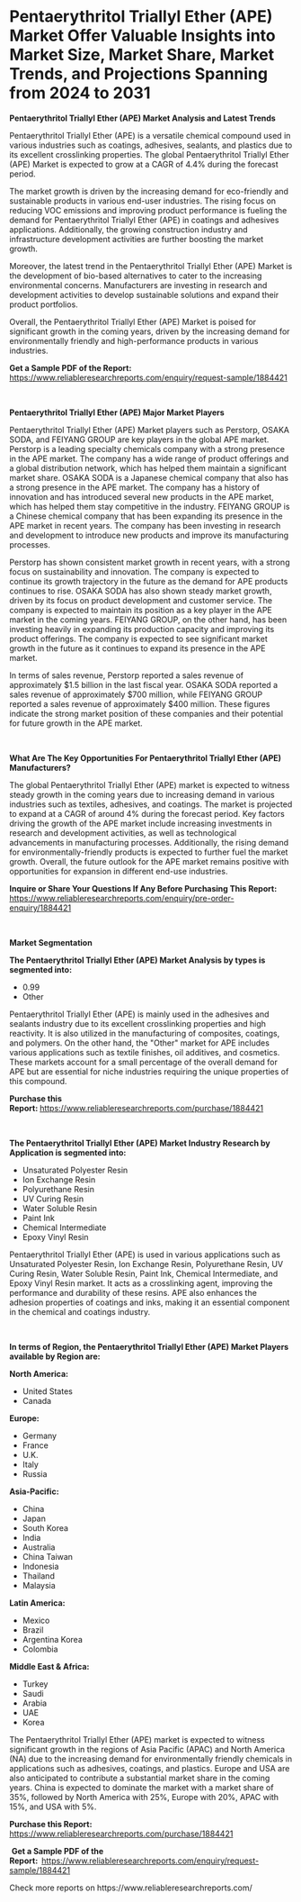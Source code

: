 <p><h1>Pentaerythritol Triallyl Ether (APE) Market Offer Valuable Insights into Market Size, Market Share, Market Trends, and Projections Spanning from 2024 to 2031</h1></p><p><strong>Pentaerythritol Triallyl Ether (APE) Market Analysis and Latest Trends</strong></p>
<p><p>Pentaerythritol Triallyl Ether (APE) is a versatile chemical compound used in various industries such as coatings, adhesives, sealants, and plastics due to its excellent crosslinking properties. The global Pentaerythritol Triallyl Ether (APE) Market is expected to grow at a CAGR of 4.4% during the forecast period. </p><p>The market growth is driven by the increasing demand for eco-friendly and sustainable products in various end-user industries. The rising focus on reducing VOC emissions and improving product performance is fueling the demand for Pentaerythritol Triallyl Ether (APE) in coatings and adhesives applications. Additionally, the growing construction industry and infrastructure development activities are further boosting the market growth.</p><p>Moreover, the latest trend in the Pentaerythritol Triallyl Ether (APE) Market is the development of bio-based alternatives to cater to the increasing environmental concerns. Manufacturers are investing in research and development activities to develop sustainable solutions and expand their product portfolios.</p><p>Overall, the Pentaerythritol Triallyl Ether (APE) Market is poised for significant growth in the coming years, driven by the increasing demand for environmentally friendly and high-performance products in various industries.</p></p>
<p><strong>Get a Sample PDF of the Report:&nbsp;</strong> <a href="https://www.reliableresearchreports.com/enquiry/request-sample/1884421">https://www.reliableresearchreports.com/enquiry/request-sample/1884421</a></p>
<p>&nbsp;</p>
<p><strong>Pentaerythritol Triallyl Ether (APE) Major Market Players</strong></p>
<p><p>Pentaerythritol Triallyl Ether (APE) Market players such as Perstorp, OSAKA SODA, and FEIYANG GROUP are key players in the global APE market. Perstorp is a leading specialty chemicals company with a strong presence in the APE market. The company has a wide range of product offerings and a global distribution network, which has helped them maintain a significant market share. OSAKA SODA is a Japanese chemical company that also has a strong presence in the APE market. The company has a history of innovation and has introduced several new products in the APE market, which has helped them stay competitive in the industry. FEIYANG GROUP is a Chinese chemical company that has been expanding its presence in the APE market in recent years. The company has been investing in research and development to introduce new products and improve its manufacturing processes.</p><p>Perstorp has shown consistent market growth in recent years, with a strong focus on sustainability and innovation. The company is expected to continue its growth trajectory in the future as the demand for APE products continues to rise. OSAKA SODA has also shown steady market growth, driven by its focus on product development and customer service. The company is expected to maintain its position as a key player in the APE market in the coming years. FEIYANG GROUP, on the other hand, has been investing heavily in expanding its production capacity and improving its product offerings. The company is expected to see significant market growth in the future as it continues to expand its presence in the APE market.</p><p>In terms of sales revenue, Perstorp reported a sales revenue of approximately $1.5 billion in the last fiscal year. OSAKA SODA reported a sales revenue of approximately $700 million, while FEIYANG GROUP reported a sales revenue of approximately $400 million. These figures indicate the strong market position of these companies and their potential for future growth in the APE market.</p></p>
<p>&nbsp;</p>
<p><strong>What Are The Key Opportunities For Pentaerythritol Triallyl Ether (APE) Manufacturers?</strong></p>
<p><p>The global Pentaerythritol Triallyl Ether (APE) market is expected to witness steady growth in the coming years due to increasing demand in various industries such as textiles, adhesives, and coatings. The market is projected to expand at a CAGR of around 4% during the forecast period. Key factors driving the growth of the APE market include increasing investments in research and development activities, as well as technological advancements in manufacturing processes. Additionally, the rising demand for environmentally-friendly products is expected to further fuel the market growth. Overall, the future outlook for the APE market remains positive with opportunities for expansion in different end-use industries.</p></p>
<p><strong>Inquire or Share Your Questions If Any Before Purchasing This Report:</strong> <a href="https://www.reliableresearchreports.com/enquiry/pre-order-enquiry/1884421">https://www.reliableresearchreports.com/enquiry/pre-order-enquiry/1884421</a></p>
<p>&nbsp;</p>
<p><strong>Market Segmentation</strong></p>
<p><strong>The Pentaerythritol Triallyl Ether (APE) Market Analysis by types is segmented into:</strong></p>
<p><ul><li>0.99</li><li>Other</li></ul></p>
<p><p>Pentaerythritol Triallyl Ether (APE) is mainly used in the adhesives and sealants industry due to its excellent crosslinking properties and high reactivity. It is also utilized in the manufacturing of composites, coatings, and polymers. On the other hand, the "Other" market for APE includes various applications such as textile finishes, oil additives, and cosmetics. These markets account for a small percentage of the overall demand for APE but are essential for niche industries requiring the unique properties of this compound.</p></p>
<p><strong>Purchase this Report:&nbsp;</strong><a href="https://www.reliableresearchreports.com/purchase/1884421">https://www.reliableresearchreports.com/purchase/1884421</a></p>
<p>&nbsp;</p>
<p><strong>The Pentaerythritol Triallyl Ether (APE) Market Industry Research by Application is segmented into:</strong></p>
<p><ul><li>Unsaturated Polyester Resin</li><li>Ion Exchange Resin</li><li>Polyurethane Resin</li><li>UV Curing Resin</li><li>Water Soluble Resin</li><li>Paint Ink</li><li>Chemical Intermediate</li><li>Epoxy Vinyl Resin</li></ul></p>
<p><p>Pentaerythritol Triallyl Ether (APE) is used in various applications such as Unsaturated Polyester Resin, Ion Exchange Resin, Polyurethane Resin, UV Curing Resin, Water Soluble Resin, Paint Ink, Chemical Intermediate, and Epoxy Vinyl Resin market. It acts as a crosslinking agent, improving the performance and durability of these resins. APE also enhances the adhesion properties of coatings and inks, making it an essential component in the chemical and coatings industry.</p></p>
<p>&nbsp;</p>
<p><strong>In terms of Region, the Pentaerythritol Triallyl Ether (APE) Market Players available by Region are:</strong></p>
<p>
    <p> <strong> North America: </strong>
        <ul>
            <li>United States</li>
            <li>Canada</li>
        </ul>
        </p> 
    <p> <strong> Europe: </strong>
        <ul>
            <li>Germany</li>
            <li>France</li>
            <li>U.K.</li>
            <li>Italy</li>
            <li>Russia</li>
        </ul>
        </p> 
    <p> <strong> Asia-Pacific: </strong>
        <ul>
            <li>China</li>
            <li>Japan</li>
            <li>South Korea</li>
            <li>India</li>
            <li>Australia</li>
            <li>China Taiwan</li>
            <li>Indonesia</li>
            <li>Thailand</li>
            <li>Malaysia</li>
        </ul>
        </p> 
    <p> <strong> Latin America: </strong>
        <ul>
            <li>Mexico</li>
            <li>Brazil</li>
            <li>Argentina Korea</li>
            <li>Colombia</li>
        </ul>
        </p> 
    <p> <strong> Middle East & Africa: </strong>
        <ul>
            <li>Turkey</li>
            <li>Saudi</li>
            <li>Arabia</li>
            <li>UAE</li>
            <li>Korea</li>
        </ul>
    </p>
    </p>
<p><p>The Pentaerythritol Triallyl Ether (APE) market is expected to witness significant growth in the regions of Asia Pacific (APAC) and North America (NA) due to the increasing demand for environmentally friendly chemicals in applications such as adhesives, coatings, and plastics. Europe and USA are also anticipated to contribute a substantial market share in the coming years. China is expected to dominate the market with a market share of 35%, followed by North America with 25%, Europe with 20%, APAC with 15%, and USA with 5%.</p></p>
<p><strong>Purchase this Report: </strong><a href="https://www.reliableresearchreports.com/purchase/1884421">https://www.reliableresearchreports.com/purchase/1884421</a></p>
<p>&nbsp;<strong>Get a Sample PDF of the Report:&nbsp;&nbsp;</strong><a href="https://www.reliableresearchreports.com/enquiry/request-sample/1884421">https://www.reliableresearchreports.com/enquiry/request-sample/1884421</a></p>
<p><strong></strong></p>
<p>Check more reports on https://www.reliableresearchreports.com/</p>
